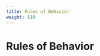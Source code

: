 ```yaml
---
title: Rules of Behavior
weight: 110
---
```

# Rules of Behavior

<!-- 
todo:

- Give brief narrative followed by an example of the user guide

 -->